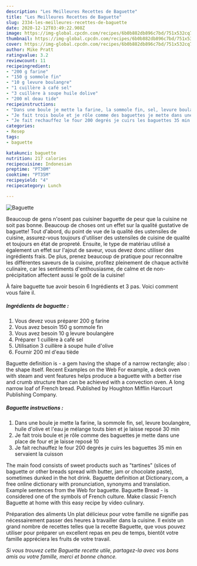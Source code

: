 ```yaml
---
description: "Les Meilleures Recettes de Baguette"
title: "Les Meilleures Recettes de Baguette"
slug: 2334-les-meilleures-recettes-de-baguette
date: 2020-12-12T03:49:22.908Z
image: https://img-global.cpcdn.com/recipes/6b0b882db896c7bd/751x532cq70/baguette-photo-principale-de-la-recette.jpg
thumbnail: https://img-global.cpcdn.com/recipes/6b0b882db896c7bd/751x532cq70/baguette-photo-principale-de-la-recette.jpg
cover: https://img-global.cpcdn.com/recipes/6b0b882db896c7bd/751x532cq70/baguette-photo-principale-de-la-recette.jpg
author: Mike Pratt
ratingvalue: 3.2
reviewcount: 11
recipeingredient:
- "200 g farine"
- "150 g sommole fin"
- "10 g levure boulangre"
- "1 cuillère à café sel"
- "3 cuillère à soupe huile dolive"
- "200 ml deau tide"
recipeinstructions:
- "Dans une boule je mette la farine, la sommole fin, sel, levure boulangère, huile d&#39;olive et l&#39;eau je mélange touts bien et je laisse reposé 30 min"
- "Je fait trois boule et je rôle comme des baguettes je mette dans une place de four et je laisse reposé 10"
- "Je fait rechauffez le four 200 degrés je cuirs les baguettes 35 min en servaient la cuisson"
categories:
- Resep
tags:
- baguette

katakunci: baguette 
nutrition: 217 calories
recipecuisine: Indonesian
preptime: "PT30M"
cooktime: "PT35M"
recipeyield: "4"
recipecategory: Lunch

---
```



![Baguette](https://img-global.cpcdn.com/recipes/6b0b882db896c7bd/751x532cq70/baguette-photo-principale-de-la-recette.jpg)

Beaucoup de gens n'osent pas cuisiner baguette de peur que la cuisine ne soit pas bonne. Beaucoup de choses ont un effet sur la qualité gustative de baguette! Tout d'abord, du point de vue de la qualité des ustensiles de cuisine, assurez-vous toujours d'utiliser des ustensiles de cuisine de qualité et toujours en état de propreté. Ensuite, le type de matériau utilisé a également un effet sur l'ajout de saveur, vous devez donc utiliser des ingrédients frais. De plus, prenez beaucoup de pratique pour reconnaître les différentes saveurs de la cuisine, profitez pleinement de chaque activité culinaire, car les sentiments d'enthousiasme, de calme et de non-précipitation affectent aussi le goût de la cuisine!

<!--inarticleads1-->

À faire baguette tue avoir besoin 6 Ingrédients et 3 pas. Voici comment vous faire il.

##### Ingrédients de baguette :

1. Vous devez vous préparer 200 g farine
1. Vous avez besoin 150 g sommole fin
1. Vous avez besoin 10 g levure boulangère
1. Préparer 1 cuillère à café sel
1. Utilisation 3 cuillère à soupe huile d&#39;olive
1. Fournir 200 ml d&#39;eau tiède


Baguette definition is - a gem having the shape of a narrow rectangle; also : the shape itself. Recent Examples on the Web For example, a deck oven with steam and vent features helps produce a baguette with a better rise and crumb structure than can be achieved with a convection oven. A long narrow loaf of French bread. Published by Houghton Mifflin Harcourt Publishing Company. 

<!--inarticleads2-->

##### Baguette instructions :

1. Dans une boule je mette la farine, la sommole fin, sel, levure boulangère, huile d&#39;olive et l&#39;eau je mélange touts bien et je laisse reposé 30 min
1. Je fait trois boule et je rôle comme des baguettes je mette dans une place de four et je laisse reposé 10
1. Je fait rechauffez le four 200 degrés je cuirs les baguettes 35 min en servaient la cuisson


The main food consists of sweet products such as &#34;tartines&#34; (slices of baguette or other breads spread with butter, jam or chocolate paste), sometimes dunked in the hot drink. Baguette definition at Dictionary.com, a free online dictionary with pronunciation, synonyms and translation. Example sentences from the Web for baguette. Baguette Bread - is considered one of the symbols of French culture. Make classic French Baguette at home with this easy recipe by video culinary. 

<!--inarticleads1-->

<p>
Préparation des aliments Un plat délicieux pour votre famille ne signifie pas nécessairement passer des heures à travailler dans la cuisine. Il existe un grand nombre de recettes telles que la recette Baguette, que vous pouvez utiliser pour préparer un excellent repas en peu de temps, bientôt votre famille appréciera les fruits de votre travail.
</p>

<p>
<i>Si vous trouvez cette Baguette recette utile, partagez-la avec vos bons amis ou votre famille, merci et bonne chance.</i>
</p>
